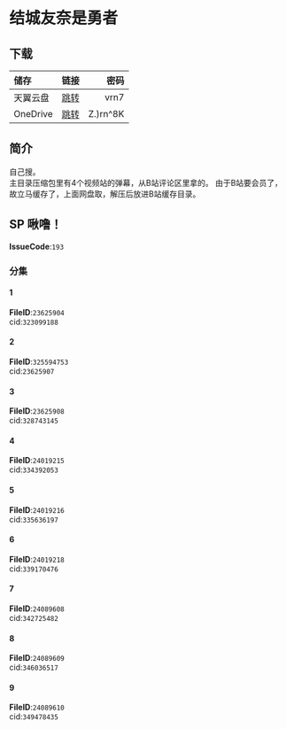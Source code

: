 # 结城友奈是勇者
## 下载

储存 | 链接 | 密码
:----------- | :-----------: | -----------:
 天翼云盘 | [跳转](https://cloud.189.cn/t/uYJveuaMfE73) | vrn7 
 OneDrive | [跳转](https://xrzcloud-my.sharepoint.com/:f:/g/personal/xrz_xrzyun_ml/EkDCC5FV0IJBtiS8kucm2tQB6mfDbJJTx3e3XriAZgEIhw?e=QBUiYS) | Z.)rn^8K 

## 简介
自己搜。  
主目录压缩包里有4个视频站的弹幕，从B站评论区里拿的。
由于B站要会员了，故立马缓存了，上面网盘取，解压后放进B站缓存目录。    

## SP 啾噜！
**IssueCode**:`193`  
### 分集
#### 1
**FileID**:`23625904`  
cid:`323099188`  
#### 2
**FileID**:`325594753`  
cid:`23625907`  
#### 3
**FileID**:`23625908`  
cid:`328743145`  
#### 4
**FileID**:`24019215`  
cid:`334392053`  
#### 5
**FileID**:`24019216`  
cid:`335636197`  
#### 6
**FileID**:`24019218`  
cid:`339170476`  
#### 7
**FileID**:`24089608`  
cid:`342725482`  
#### 8
**FileID**:`24089609`  
cid:`346036517`  
#### 9
**FileID**:`24089610`  
cid:`349478435`  